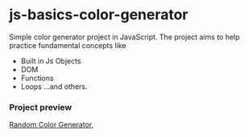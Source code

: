 # js-basics-color-generator
Simple  color generator project in JavaScript.
The project aims to help practice fundamental concepts like
- Built in Js Objects
- DOM
- Functions
- Loops
...and others.

### Project preview
[Random Color Generator](https://annahcodes.github.io/js-basics-color-generator/),
